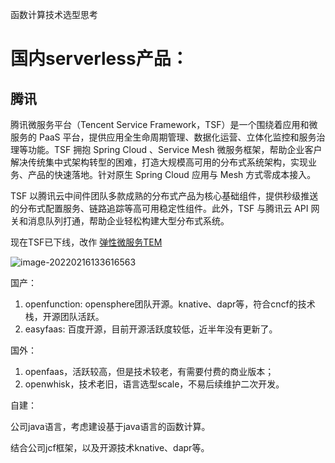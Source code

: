 函数计算技术选型思考

# 国内serverless产品：



## 腾讯

腾讯微服务平台（Tencent Service Framework，TSF）是一个围绕着应用和微服务的 PaaS 平台，提供应用全生命周期管理、数据化运营、立体化监控和服务治理等功能。TSF 拥抱 Spring Cloud 、Service Mesh 微服务框架，帮助企业客户解决传统集中式架构转型的困难，打造大规模高可用的分布式系统架构，实现业务、产品的快速落地。针对原生 Spring Cloud 应用与 Mesh 方式零成本接入。

TSF 以腾讯云中间件团队多款成熟的分布式产品为核心基础组件，提供秒级推送的分布式配置服务、链路追踪等高可用稳定性组件。此外，TSF 与腾讯云 API 网关和消息队列打通，帮助企业轻松构建大型分布式系统。

现在TSF已下线，改作 [弹性微服务TEM](https://cloud.tencent.com/document/product/1371/52884)

![image-20220216133616563](C:\Users\MI\AppData\Roaming\Typora\typora-user-images\image-20220216133616563.png)







国产：

1. openfunction: opensphere团队开源。knative、dapr等，符合cncf的技术栈，开源团队活跃。
2. easyfaas: 百度开源，目前开源活跃度较低，近半年没有更新了。



国外：

1. openfaas，活跃较高，但是技术较老，有需要付费的商业版本；
2. openwhisk，技术老旧，语言选型scale，不易后续维护二次开发。



自建：

公司java语言，考虑建设基于java语言的函数计算。

结合公司jcf框架，以及开源技术knative、dapr等。





